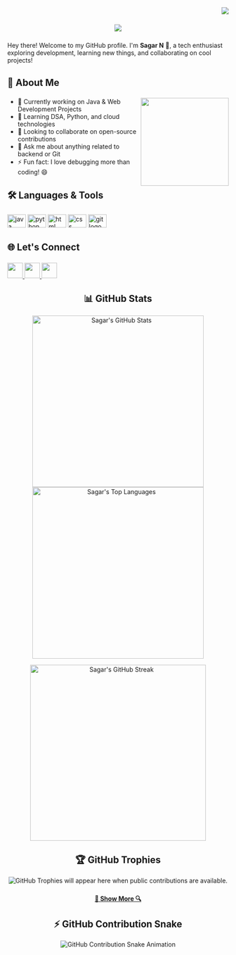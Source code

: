 <!-- View Counter -->
<img align="right" src="https://komarev.com/ghpvc/?username=sagar7121&style=flat-square">

<h1 align="center">
  <a href="https://git.io/typing-svg">
    <img src="https://readme-typing-svg.herokuapp.com/?lines=Hey+👋;Hi+welcome+to+my+profile!;+I'm+Sagar!;&center=true&size=20">
  </a>
</h1>

###

<p align="left">
  Hey there! Welcome to my GitHub profile. I'm <strong>Sagar N</strong> 👋, a tech enthusiast exploring development, learning new things, and collaborating on cool projects!
</p>

###

<h2 align="left">🚀 About Me</h2>

###

<img align="right" height="200" src="https://i.imgflip.com/7m4wl6.gif" />

###

<ul align="left">
  <li>🔭 Currently working on Java & Web Development Projects</li>
  <li>🌱 Learning DSA, Python, and cloud technologies</li>
  <li>👯 Looking to collaborate on open-source contributions</li>
  <li>💬 Ask me about anything related to backend or Git</li>
  <li>⚡ Fun fact: I love debugging more than coding! 😄</li>
</ul>

###

<h2 align="left">🛠 Languages & Tools</h2>

###

<div align="left">
  <img src="https://cdn.jsdelivr.net/gh/devicons/devicon/icons/java/java-original.svg" height="30" width="42" alt="java logo" />
  <img src="https://cdn.jsdelivr.net/gh/devicons/devicon/icons/python/python-original.svg" height="30" width="42" alt="python logo" />
  <img src="https://cdn.jsdelivr.net/gh/devicons/devicon/icons/html5/html5-original.svg" height="30" width="42" alt="html logo" />
  <img src="https://cdn.jsdelivr.net/gh/devicons/devicon/icons/css3/css3-original.svg" height="30" width="42" alt="css logo" />
  <img src="https://cdn.jsdelivr.net/gh/devicons/devicon/icons/git/git-original.svg" height="30" width="42" alt="git logo" />
</div>

###

<h2 align="left">🌐 Let's Connect</h2>

###

<div align="left">
  <a href="https://github.com/sagar7121" target="_blank">
    <img src="https://img.shields.io/static/v1?message=GitHub&logo=github&label=&color=181717&logoColor=white&labelColor=&style=for-the-badge" height="35" />
  </a>
  <a href="https://www.linkedin.com/in/sagarn7121" target="_blank">
    <img src="https://img.shields.io/static/v1?message=LinkedIn&logo=linkedin&label=&color=0077B5&logoColor=white&labelColor=&style=for-the-badge" height="35" />
  </a>
  <a href="mailto:sagarnani7251@gmail.com" target="_blank">
    <img src="https://img.shields.io/static/v1?message=Gmail&logo=gmail&label=&color=D14836&logoColor=white&labelColor=&style=for-the-badge" height="35" />
  </a>
</div>

###

<h2 align="center">📊 GitHub Stats</h2>

<p align="center">
  <img width="390" src="https://github-stats-alpha.vercel.app/api?username=sagar7121&cc=282a36&tc=edede7&ic=ff6e96&bc=dddbdb" alt="Sagar's GitHub Stats" />
  <img width="390" src="https://github-readme-stats.vercel.app/api/top-langs?username=sagar7121&locale=en&hide_title=false&layout=compact&card_width=320&langs_count=5&theme=dracula&hide_border=false&order=2" alt="Sagar's Top Languages" />
</p>

<p align="center">
  <img width="400" src="https://streak-stats.demolab.com?user=sagar7121&locale=en&mode=daily&theme=dracula&hide_border=false&border_radius=5&order=3" alt="Sagar's GitHub Streak" />
</p>

###

<h2 align="center">🏆 GitHub Trophies</h2>

<p align="center">
  <img src="https://github-profile-trophy.vercel.app/?username=sagar7121&theme=dracula&no-frame=true&no-bg=true&margin-w=15" alt="GitHub Trophies will appear here when public contributions are available." />
</p>

###

<h4 align="center">
  <a href="https://github.com/sagar7121?tab=repositories" title="Show Repositories">🔎 Show More 🔍</a>
</h4>

###

<h2 align="center">⚡ GitHub Contribution Snake</h2>

<p align="center">
  <img src="https://github.com/sagar7121/sagar7121/blob/output/github-contribution-grid-snake.gif" alt="GitHub Contribution Snake Animation" />
</p>
